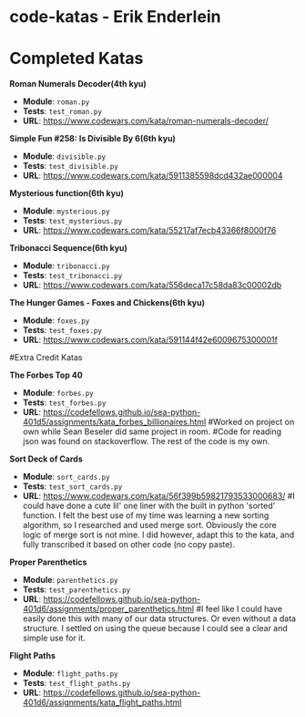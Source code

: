 # code-katas - Erik Enderlein

# Completed Katas

**Roman Numerals Decoder(4th kyu)**

- **Module**: `roman.py`
- **Tests**: `test_roman.py`
- **URL**: https://www.codewars.com/kata/roman-numerals-decoder/

**Simple Fun #258: Is Divisible By 6(6th kyu)**

- **Module**: `divisible.py`
- **Tests**: `test_divisible.py`
- **URL**: https://www.codewars.com/kata/5911385598dcd432ae000004

**Mysterious function(6th kyu)**

- **Module**: `mysterious.py`
- **Tests**: `test_mysterious.py`
- **URL**: https://www.codewars.com/kata/55217af7ecb43366f8000f76

**Tribonacci Sequence(6th kyu)**

- **Module**: `tribonacci.py`
- **Tests**: `test_tribonacci.py`
- **URL**: https://www.codewars.com/kata/556deca17c58da83c00002db

**The Hunger Games - Foxes and Chickens(6th kyu)**

- **Module**: `foxes.py`
- **Tests**: `test_foxes.py`
- **URL**: https://www.codewars.com/kata/591144f42e6009675300001f


#Extra Credit Katas

**The Forbes Top 40**

- **Module**: `forbes.py`
- **Tests**: `test_forbes.py`
- **URL**: https://codefellows.github.io/sea-python-401d5/assignments/kata_forbes_billionaires.html
    #Worked on project on own while Sean Beseler did same project in room. 
    #Code for reading json was found on stackoverflow. The rest of the code is my own.

**Sort Deck of Cards**

- **Module**: `sort_cards.py`
- **Tests**: `test_sort_cards.py`
- **URL**: https://www.codewars.com/kata/56f399b59821793533000683/
    #I could have done a cute lil' one liner with the built in python 'sorted' function. I felt the best use of my time was learning a new sorting algorithm, so I researched and used merge sort. Obviously the core logic of merge sort is not mine. I did however, adapt this to the kata, and fully transcribed it based on other code (no copy paste).

**Proper Parenthetics**

- **Module**: `parenthetics.py`
- **Tests**: `test_parenthetics.py`
- **URL**: https://codefellows.github.io/sea-python-401d6/assignments/proper_parenthetics.html
    #I feel like I could have easily done this with many of our data structures. Or even without a data structure. I settled on using the queue because I could see a clear and simple use for it.


**Flight Paths**

- **Module**: `flight_paths.py`
- **Tests**: `test_flight_paths.py`
- **URL**: https://codefellows.github.io/sea-python-401d6/assignments/kata_flight_paths.html